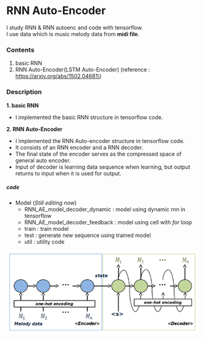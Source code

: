 RNN Auto-Encoder
================

I study RNN & RNN autoenc and code with tensorflow.  
I use data which is music melody data from **midi file**.

### Contents

1.	basic RNN
2.	RNN Auto-Encoder(LSTM Auto-Encoder) (reference : https://arxiv.org/abs/1502.04681\)

### Description

**1. basic RNN**

-	I implemented the basic RNN structure in tensorflow code.

**2. RNN Auto-Encoder**

-	I implemented the RNN Auto-encoder structure in tensorflow code.
-	It consists of an RNN encoder and a RNN decoder.  
-	The final state of the encoder serves as the compressed space of general auto encoder.  
-	Input of decoder is learning data sequence when learning, but output returns to input when it is used for output.

##### code

-	Model (*Still editing now*\)
	-	RNN_AE_model_decoder_dynamic : model using dynamic rnn in tensorflow
	-	RNN_AE_model_decoder_feedback : model using cell with *for* loop
	-	train : train model
	-	test : generate new sequence using trained model
	-	util : utility code

![RNN Auto-Encoder](./img/rnn-autoencoder.png)
